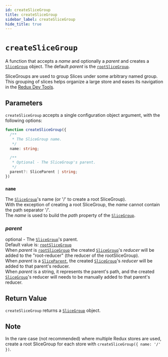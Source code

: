 ```yaml
---
id: createSliceGroup
title: createSliceGroup
sidebar_label: createSliceGroup
hide_title: true
---
```


# `createSliceGroup`

A function that accepts a _name_ and optionally a _parent_ and creates a [`SliceGroup`](/slices-for-redux/docs/api/SliceGroup) object.
The default _parent_ is the [`rootSliceGroup`](/slices-for-redux/docs/api/rootSliceGroup).

SliceGroups are used to group Slices under some arbitrary named group.
This grouping of slices helps organize a large store and eases its navigation
in the <a href="https://redux-toolkit.js.org/api/configurestore" target="_blank">Redux Dev Tools</a>.

## Parameters

`createSliceGroup` accepts a single configuration object argument, with the following options:

```ts
function createSliceGroup({
  /**
   * The SliceGroup name.
   */
  name: string;

  /**
   * Optional - The SliceGroup's parent.
   */
  parent?: SliceParent | string;
})
```

### `name`

The [`SliceGroup`](/slices-for-redux/docs/api/SliceGroup)'s name (or '/' to create a root SliceGroup).  
With the exception of creating a root SliceGroup, the _name_ cannot contain the path separator '/'.  
The _name_ is used to build the _path_ property of the [`SliceGroup`](/slices-for-redux/docs/api/SliceGroup).

### _parent_

optional - The [`SliceGroup`](/slices-for-redux/docs/api/SliceGroup)'s parent.  
Default value is: [`rootSliceGroup`](/slices-for-redux/docs/api/rootSliceGroup)  
When _parent_ is [`rootSliceGroup`](/slices-for-redux/docs/api/rootSliceGroup) the created [`SliceGroup`](/slices-for-redux/docs/api/SliceGroup)'s _reducer_ will be added to the "root-reducer" (the reducer of the rootSliceGroup).  
When _parent_ is a [`SliceParent`](/slices-for-redux/docs/api/SliceParent), the created [`SliceGroup`](/slices-for-redux/docs/api/SliceGroup)'s _reducer_ will be added to that parent's reducer.  
When _parent_ is a string, it represents the parent's path, and the created
[`SliceGroup`](/slices-for-redux/docs/api/SliceGroup)'s reducer will needs to be manually added to that parent's reducer.

## Return Value

`createSliceGroup` returns a [`SliceGroup`](/slices-for-redux/docs/api/SliceGroup) object.

## Note

In the rare case (not recommended) where multiple Redux stores are used, create a
root SliceGroup for each store with `createSliceGroup({ name: '/' })`.
